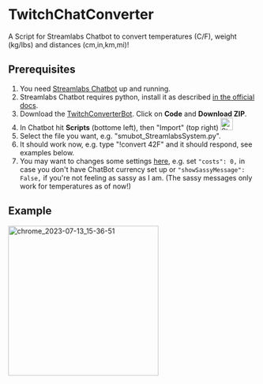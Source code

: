 # TwitchChatConverter
A Script for Streamlabs Chatbot to convert temperatures (C/F), weight (kg/lbs) and distances (cm,in,km,mi)!

## Prerequisites
1) You need [Streamlabs Chatbot](https://streamlabs.com/desktop-chatbot) up and running.
1) Streamlabs Chatbot requires python, install it as described [in the official docs](https://streamlabs.com/de-de/content-hub/post/chatbot-scripts-desktop).
1) Download the [TwitchConverterBot](https://github.com/smu4242/TwitchBot/tree/master). Click on **Code** and **Download ZIP**.
1) In Chatbot  hit **Scripts** (bottome left), then "Import" (top right) <img width="25" alt="Streamlabs_Chatbot_2023-07-13_15-40-37" src="https://github.com/smu4242/TwitchBot/assets/1223335/1b6f1c51-2c95-4afc-9dea-3931418e9925">
1) Select the file you want, e.g. "smubot_StreamlabsSystem.py".
1) It should work now, e.g. type "!convert 42F" and it should respond, see examples below.
1) You may want to changes some settings [here](https://github.com/smu4242/TwitchBot/blob/master/TwitchConverterBot/smubot_StreamlabsSystem.py#L149), e.g. set `"costs": 0,` in case you don't have ChatBot currency set up or `"showSassyMessage": False,` if you're not feeling as sassy as I am. (The sassy messages only work for temperatures as of now!)

## Example
<img width="304" alt="chrome_2023-07-13_15-36-51" src="https://github.com/smu4242/TwitchBot/assets/1223335/7c6df729-3c63-444e-8a4e-e2cf9f71a24a">
